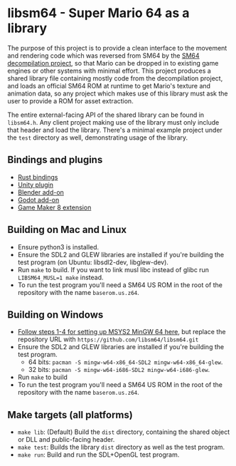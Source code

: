 # libsm64 - Super Mario 64 as a library

The purpose of this project is to provide a clean interface to the movement and rendering
code which was reversed from SM64 by the [SM64 decompilation project](https://github.com/n64decomp/sm64),
so that Mario can be dropped in to existing game engines or other systems with minimal effort.
This project produces a shared library file containing mostly code from the decompilation project,
and loads an official SM64 ROM at runtime to get Mario's texture and animation data, so any project
which makes use of this library must ask the user to provide a ROM for asset extraction.

The entire external-facing API of the shared library can be found in `libsm64.h`. Any client project
making use of the library must only include that header and load the library. There's a minimal example
project under the `test` directory as well, demonstrating usage of the library.

## Bindings and plugins

- [Rust bindings](https://github.com/nickmass/libsm64-rust)
- [Unity plugin](https://github.com/libsm64/libsm64-unity)
- [Blender add-on](https://github.com/libsm64/libsm64-blender)
- [Godot add-on](https://github.com/Brawmario/libsm64-godot)
- [Game Maker 8 extension](https://github.com/headshot2017/libsm64-gm8)

## Building on Mac and Linux

- Ensure python3 is installed.
- Ensure the SDL2 and GLEW libraries are installed if you're building the test program (on Ubuntu: libsdl2-dev, libglew-dev).
- Run `make` to build. If you want to link musl libc instead of glibc run `LIBSM64_MUSL=1 make` instead.
- To run the test program you'll need a SM64 US ROM in the root of the repository with the name `baserom.us.z64`.

## Building on Windows
- [Follow steps 1-4 for setting up MSYS2 MinGW 64 here](https://github.com/sm64-port/sm64-port#windows), but replace the repository URL with `https://github.com/libsm64/libsm64.git`
- Ensure the SDL2 and GLEW libraries are installed if you're building the test program.
  - 64 bits: `pacman -S mingw-w64-x86_64-SDL2 mingw-w64-x86_64-glew`.
  - 32 bits: `pacman -S mingw-w64-i686-SDL2 mingw-w64-i686-glew`.
- Run `make` to build
- To run the test program you'll need a SM64 US ROM in the root of the repository with the name `baserom.us.z64`.

## Make targets (all platforms)

- `make lib`: (Default) Build the `dist` directory, containing the shared object or DLL and public-facing header.
- `make test`: Builds the library `dist` directory as well as the test program.
- `make run`: Build and run the SDL+OpenGL test program.
